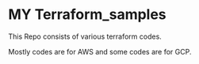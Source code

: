 # MY Terraform_samples

This Repo consists of various terraform codes. 

Mostly codes are for AWS and some codes are for GCP.
